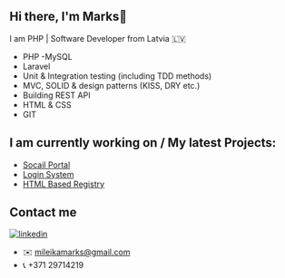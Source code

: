## Hi there, I'm Marks👋
 I am PHP | Software Developer from Latvia :latvia:

- PHP
-MySQL
- Laravel
- Unit & Integration testing (including TDD methods)
- MVC, SOLID & design patterns (KISS, DRY etc.)
- Building REST API
- HTML & CSS
- GIT

## I am currently working on / My latest Projects:

- <a href="https://github.com/meszmers/Socail">Socail Portal</a>
- <a href="https://github.com/meszmers/Login">Login System</a>
- <a href="https://github.com/meszmers/RegistryHTML">HTML Based Registry</a>


## Contact me
<a href="https://www.linkedin.com/in/marks-mileika"><img src="https://img.icons8.com/color/96/000000/linkedin.png" alt="linkedin"/></a>
- :envelope: mileikamarks@gmail.com
- :telephone_receiver: +371 29714219


